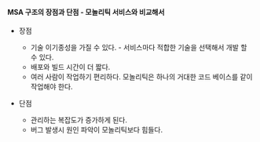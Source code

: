#### MSA 구조의 장점과 단점 - 모놀리틱 서비스와 비교해서

- 장점
  - 기술 이기종성을 가질 수 있다. - 서비스마다 적합한 기술을 선택해서 개발 할 수 있다.
  - 배포와 빌드 시간이 더 짧다.
  - 여러 사람이 작업하기 편리하다. 모놀리틱은 하나의 거대한 코드 베이스를 같이 작업해야 한다.


- 단점
  - 관리하는 복잡도가 증가하게 된다.
  - 버그 발생시 원인 파악이 모놀리틱보다 힘들다.
